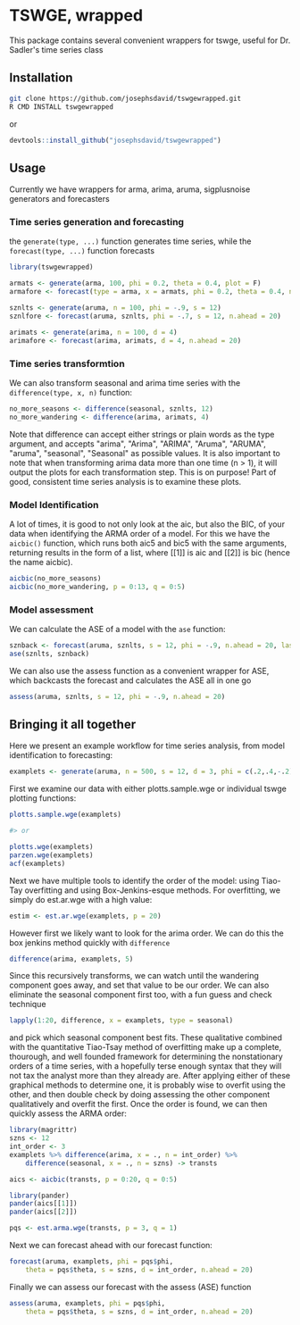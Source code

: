 # TSWGE, wrapped
This package contains several convenient wrappers for tswge, useful for Dr. Sadler's time series class

## Installation

```sh
git clone https://github.com/josephsdavid/tswgewrapped.git
R CMD INSTALL tswgewrapped
```

or

```r
devtools::install_github("josephsdavid/tswgewrapped")
```

## Usage
Currently we have wrappers for arma, arima, aruma, sigplusnoise generators and forecasters

### Time series generation and forecasting
the `generate(type, ...)` function generates time series, while the `forecast(type, ...)` function forecasts

```r
library(tswgewrapped)

armats <- generate(arma, 100, phi = 0.2, theta = 0.4, plot = F)
armafore <- forecast(type = arma, x = armats, phi = 0.2, theta = 0.4, n.ahead = 20)

sznlts <- generate(aruma, n = 100, phi = -.9, s = 12)
sznlfore <- forecast(aruma, sznlts, phi = -.7, s = 12, n.ahead = 20)

arimats <- generate(arima, n = 100, d = 4)
arimafore <- forecast(arima, arimats, d = 4, n.ahead = 20)
```

### Time series transformtion

We can also transform seasonal and arima time series with the `difference(type, x, n)` function:

```r
no_more_seasons <- difference(seasonal, sznlts, 12)
no_more_wandering <- difference(arima, arimats, 4)
```

Note that difference can accept either strings or plain words as the type argument, and accepts "arima", "Arima", "ARIMA", "Aruma", "ARUMA", "aruma", "seasonal", "Seasonal" as possible values. 
It is also important to note that when transforming arima data more than one time (n > 1), it will output the plots for each transformation step. This is on purpose! Part of good, consistent time series analysis is to examine these plots.

### Model Identification

A lot of times, it is good to not only look at the aic, but also the BIC, of your data when identifying the ARMA order of a model. For this we have the `aicbic()` function, which runs both aic5 and bic5 with the same arguments, returning results in the form of a list, where [[1]] is aic and [[2]] is bic (hence the name aicbic).

```r
aicbic(no_more_seasons)
aicbic(no_more_wandering, p = 0:13, q = 0:5)
```

### Model assessment

We can calculate the ASE of a model with the `ase` function:

```r
sznback <- forecast(aruma, sznlts, s = 12, phi = -.9, n.ahead = 20, lastn = T)
ase(sznlts, sznback)
```

We can also use the assess function as a convenient wrapper for ASE, which backcasts the forecast and calculates the ASE all in one go
```r
assess(aruma, sznlts, s = 12, phi = -.9, n.ahead = 20)
```

## Bringing it all together
Here we present an example workflow for time series analysis, from model identification to forecasting:

```r
examplets <- generate(aruma, n = 500, s = 12, d = 3, phi = c(.2,.4,-.2), theta = c(-.6))
```

First we examine our data with either plotts.sample.wge or individual tswge plotting functions:

```r
plotts.sample.wge(examplets)

#> or

plotts.wge(examplets)
parzen.wge(examplets)
acf(examplets)
```

Next we have multiple tools to identify the order of the model: using Tiao-Tay overfitting and using Box-Jenkins-esque methods. For overfitting, we simply do est.ar.wge with a high value:

```r
estim <- est.ar.wge(examplets, p = 20)
```

However first we likely want to look for the arima order. We can do this the box jenkins method quickly with `difference`

```r
difference(arima, examplets, 5)
```

Since this recursively transforms, we can watch until the wandering component goes away, and set that value to be our order. We can also eliminate the seasonal component first too, with a fun guess and check technique

```r
lapply(1:20, difference, x = examplets, type = seasonal)
```

and pick which seasonal component best fits. These qualitative  combined with the quantitative Tiao-Tsay method of overfitting make up a complete, thourough, and well founded framework for determining the nonstationary orders of a time series, with a hopefully terse enough syntax that they will not tax the analyst more than they already are.  After applying either of these graphical methods to determine one, it is probably wise to overfit using the other, and then double check by doing assessing the other component qualitatively and overfit the first. Once the order is found, we can then quickly assess the ARMA order:

```r
library(magrittr)
szns <- 12
int_order <- 3
examplets %>% difference(arima, x = ., n = int_order) %>% 
	difference(seasonal, x = ., n = szns) -> transts

aics <- aicbic(transts, p = 0:20, q = 0:5)

library(pander)
pander(aics[[1]])
pander(aics[[2]])

pqs <- est.arma.wge(transts, p = 3, q = 1)
```

Next we can forecast ahead with our forecast function:

```r
forecast(aruma, examplets, phi = pqs$phi, 
	theta = pqs$theta, s = szns, d = int_order, n.ahead = 20)
```

Finally we can assess our forecast with the assess (ASE) function

```r
assess(aruma, examplets, phi = pqs$phi, 
	theta = pqs$theta, s = szns, d = int_order, n.ahead = 20)
```
